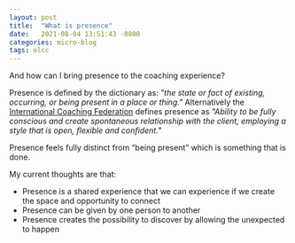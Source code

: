```yaml
---
layout: post
title:  "What is presence" 
date:   2021-08-04 13:51:43 -0800
categories: micro-blog
tags: olcc
---
```

And how can I bring presence to the coaching experience?

Presence is defined by the dictionary as: _"the state or fact of existing, occurring, or being present in a place or thing."_ Alternatively the [International Coaching Federation](https://coachingfederation.org/core-competencies) defines presence as _"Ability to be fully conscious and create spontaneous relationship with the client, employing a style that is open, flexible and confident."_

Presence feels fully distinct from “being present” which is something that is done.

My current thoughts are that:

- Presence is a shared experience that we can experience if we create the space and opportunity to connect
- Presence can be given by one person to another
- Presence creates the possibility to discover by allowing the unexpected to happen
